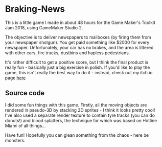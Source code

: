 # Braking-News
This is a little game I made in about 48 hours for the Game Maker's Toolkit Jam 2018, using GameMaker Studio 2. 

The objective is to deliver newspapers to mailboxes (by firing them from your newspaper shotgun). 
You get paid something like $2000 for every newspaper. Unfortunately, your car has no brakes,
and the area is littered with other cars, fire trucks, dustbins and hapless pedestrians.

It's rather difficult to get a positive score, but I think the final product is really fun - basically just a big exercise in polish.
If you'd like to play the game, this isn't really the best way to do it - instead, check out my itch.io page [here](https://noogai03.itch.io/braking-news-post-jam)

## Source code
I did some fun things with this game. Firstly, all the moving objects are rendered in pseudo-3D by stacking 2D sprites - I think it looks pretty cool!
I've also used a separate render texture to contain tyre tracks (you can do donuts!) and blood splatters, the technique for which was 
based on Hotline Miami of all things...

Have fun! Hopefully you can glean something from the chaos - here be monsters.
